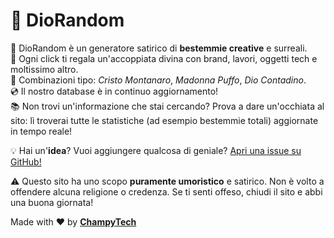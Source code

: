 # 🤯 DioRandom

🛐 DioRandom è un generatore satirico di <b>bestemmie creative</b> e surreali.<br>
🤣 Ogni click ti regala un'accoppiata divina con brand, lavori, oggetti tech e moltissimo altro.<br>
🔢 Combinazioni tipo: <i>Cristo Montanaro</i>, <i>Madonna Puffo</i>, <i>Dio Contadino</i>.<br>
💿 Il nostro database è in continuo aggiornamento!<br>
📚 Non trovi un'informazione che stai cercando? Prova a dare un'occhiata al sito: lì troverai tutte le statistiche (ad esempio bestemmie totali) aggiornate in tempo reale!<br>

💡 Hai un'<b>idea</b>? Vuoi aggiungere qualcosa di geniale? <a href="https://github.com/ChampyTech/diorandom/issues/new" target="_blank">Apri una issue su GitHub!</a><br>

⚠️ Questo sito ha uno scopo <b>puramente umoristico</b> e satirico. Non è volto a offendere alcuna religione o credenza. Se ti senti offeso, chiudi il sito e abbi una buona giornata!

Made with ❤️ by <b><a href="https://github.com/ChampyTech" target="_blank">ChampyTech</a></b>